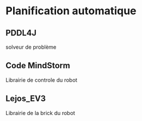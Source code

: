 # Planification automatique

## PDDL4J 

solveur de problème

## Code MindStorm 

Librairie de controle du robot

## Lejos_EV3

Librairie de la brick du robot